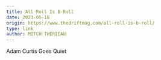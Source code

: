 ```yaml
---
title: All Roll Is B-Roll
date: 2023-05-16
origin: https://www.thedriftmag.com/all-roll-is-b-roll/
type: link
author: MITCH THERIEAU
---
```


Adam Curtis Goes Quiet
